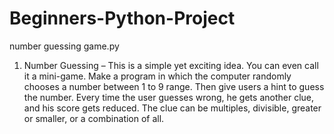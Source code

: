 # Beginners-Python-Project
number guessing game.py
1. Number Guessing – This is a simple yet exciting idea. You can even call it a mini-game. Make a program in which the computer randomly chooses a number between 1 to 9 range. Then give users a hint to guess the number. Every time the user guesses wrong, he gets another clue, and his score gets reduced. The clue can be multiples, divisible, greater or smaller, or a combination of all.
